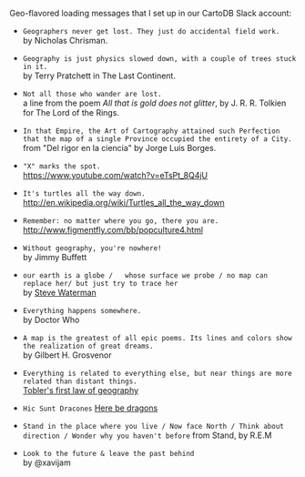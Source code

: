 
Geo-flavored loading messages that I set up in our CartoDB Slack account:

* `Geographers never get lost. They just do accidental field work.`   
by Nicholas Chrisman.

* `Geography is just physics slowed down, with a couple of trees stuck in it.`  
by Terry Pratchett in The Last Continent.

* `Not all those who wander are lost.`  
a line from the poem *All that is gold does not glitter*, by J. R. R. Tolkien for The Lord of the Rings.

* `In that Empire, the Art of Cartography attained such Perfection that the map of a single Province occupied the entirety of a City.`  
from "Del rigor en la ciencia" by Jorge Luis Borges.

* `"X" marks the spot.`  
https://www.youtube.com/watch?v=eTsPt_8Q4jU

* `It's turtles all the way down.`  
http://en.wikipedia.org/wiki/Turtles_all_the_way_down

* `Remember: no matter where you go, there you are.`  
http://www.figmentfly.com/bb/popculture4.html

* `Without geography, you're nowhere!`  
by Jimmy Buffett	

* `our earth is a globe /  
whose surface we probe /
no map can replace her/
but just try to trace her`     
by [Steve Waterman](http://www.watermanpolyhedron.com/worldmap.html)
 
* `Everything happens somewhere.`  
by Doctor Who

* `A map is the greatest of all epic poems. Its lines and colors show the realization of great dreams.`  
by Gilbert H. Grosvenor

* `Everything is related to everything else, but near things are more related than distant things.`  
[Tobler's first law of geography](http://en.wikipedia.org/wiki/Tobler's_first_law_of_geography)

* `Hic Sunt Dracones` 
[Here be dragons](http://en.wikipedia.org/wiki/Here_be_dragons)

* `Stand in the place where you live / Now face North / Think about direction / Wonder why you haven't before` 
from Stand, by R.E.M

* `Look to the future & leave the past behind`  
by @xavijam
